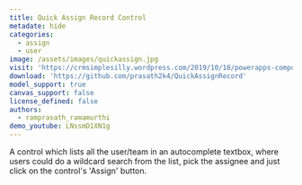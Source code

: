 ```yaml
---
title: Quick Assign Record Control
metadate: hide
categories:
  - assign
  - user
image: /assets/images/quickassign.jpg
visit: 'https://crmsimplesilly.wordpress.com/2019/10/18/powerapps-component-framework-quick-assign-record-control/'
download: 'https://github.com/prasath2k4/QuickAssignRecord'
model_support: true
canvas_support: false
license_defined: false
authors:
  - ramprasath_ramamurthi
demo_youtube: LNssmD1XN1g
---
```


A control which lists all the user/team in an autocomplete textbox, where users could do a wildcard search from the list, pick the assignee and just click on the control's 'Assign' button.
